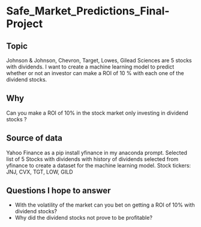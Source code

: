 # Safe_Market_Predictions_Final-Project
## Topic 
Johnson & Johnson, Chevron, Target, Lowes, Gilead Sciences are 5 stocks with dividends. I want to create a machine learning model to predict whether or not an investor can make a ROI of 10 % with each one of the dividend stocks.
## Why 
Can you make a ROI of 10% in the stock market only investing in dividend stocks ? 
## Source of data
Yahoo Finance as a pip install yfinance in my anaconda prompt. Selected list of 5 Stocks with dividends with history of dividends selected from yfinance to create a dataset for the machine learning model. Stock tickers: JNJ, CVX, TGT, LOW, GILD
## Questions I hope to answer
* With the volatility of the market can you bet on getting a ROI of 10% with dividend stocks? 
* Why did the dividend stocks not prove to be profitable?
